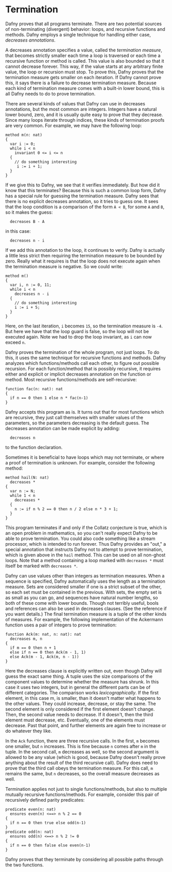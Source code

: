 <p></p> <!-- avoids duplicate title -->

# Termination

Dafny proves that all programs terminate. There are two
potential sources of non-terminating (divergent) behavior: loops, and recursive
functions and methods. Dafny employs a single technique for handling either
case, *decreases annotations*.

A decreases annotation specifies a value, called the *termination measure*,
that becomes strictly smaller each time a loop is traversed or each time a
recursive function or method is called. This value is also bounded so that it
cannot decrease forever. This way, if the value starts at any arbitrary finite
value, the loop or recursion must stop. To prove this, Dafny proves that the
termination measure gets smaller on each iteration. If Dafny cannot prove this,
it says there is a failure to decrease termination measure. Because each kind
of termination measure comes with a built-in lower bound, this is all Dafny
needs to do to prove termination.

There are several kinds of values that Dafny can use in
decreases annotations, but the most common are integers. Integers have a
natural lower bound, zero, and it is usually quite easy to prove that they
decrease. Since many loops iterate through indices, these kinds of termination
proofs are very common. For example, we may have the following loop:

```dafny
method m(n: nat)
{
  var i := 0;
  while i < n
    invariant 0 <= i <= n
  {
    // do something interesting
     i := i + 1;
  }
}
```

If we give this to Dafny, we see that it verifies
immediately. But how did it know that this terminates? Because this is such a
common loop form, Dafny has a special rule for guessing the termination
measure. Dafny sees that there is no explicit decreases annotation, so it tries
to guess one. It sees that the loop condition is a comparison of the form `A < B`,
 for some `A` and `B`, so it makes the guess:

```dafny
  decreases B - A
```

in this case:

```dafny
  decreases n - i
```

If we add this annotation to the loop, it continues to
verify. Dafny is actually a little less strict then requiring the termination
measure to be bounded by zero. Really what it requires is that the loop does
not execute again when the termination measure is negative. So we could write:

```dafny
method m()
{
  var i, n := 0, 11;
  while i < n
    decreases n - i
  {
    // do something interesting
    i := i + 5;
  }
}
```

Here, on the last iteration, `i`
becomes `15`, so the termination measure is `-4`. But here we have that the loop
guard is false, so the loop will not be executed again. Note we had to drop the
loop invariant, as `i` can now exceed `n`.

Dafny proves the termination of the whole program, not just
loops. To do this, it uses the same technique for recursive functions and methods.
Dafny analyzes which functions/methods call each other, to figure out possible
recursion. For each function/method that is possibly recursive, it requires
either and explicit or implicit decreases annotation on the function or method.
Most recursive functions/methods are self-recursive:

```dafny
function fac(n: nat): nat
{
  if n == 0 then 1 else n * fac(n-1)
}
```

Dafny accepts this program as is. It turns out that for most
functions which are recursive, they just call themselves with smaller values of
the parameters, so the parameters decreasing is the default guess. The
decreases annotation can be made explicit by adding:

```dafny
  decreases n
```

to the function declaration.

Sometimes it is beneficial to have loops which may not
terminate, or where a proof of termination is unknown. For example, consider
the following method:

```dafny
method hail(N: nat)
  decreases *
{
  var n := N;
  while 1 < n
    decreases *
  {
    n := if n % 2 == 0 then n / 2 else n * 3 + 1;
  }
}
```


This program terminates if and only if the Collatz
conjecture is true, which is an open problem in mathematics, so you can't really
expect Dafny to be able to prove termination. You could also code something like a
stream processor, which is intended to run forever. Thus Dafny provides an
"out," a special annotation that instructs Dafny not to attempt to prove
termination, which is given above in the `hail` method. This can be used
on all non-ghost loops. Note that a method containing a loop marked with
`decreases *` must itself be marked with `decreases *`.

Dafny can use values other than integers as termination
measures. When a sequence is specified, Dafny automatically uses the length as
a termination measure. Sets are considered smaller if one is a strict subset of
the other, so each set must be contained in the previous. With sets, the empty
set is as small as you can go, and sequences have natural number lengths, so
both of these come with lower bounds. Though not terribly useful, bools and
references can also be used in decreases clauses. (See the reference if you
want details.) The final termination measure is a tuple of the other kinds of
measures. For example, the following implementation of the Ackermann function
uses a pair of integers to prove termination:

```dafny
function Ack(m: nat, n: nat): nat
  decreases m, n
{
  if m == 0 then n + 1
  else if n == 0 then Ack(m - 1, 1)
  else Ack(m - 1, Ack(m, n - 1))
}
```

Here the decreases clause is explicitly written out, even
though Dafny will guess the exact same thing. A tuple uses the size comparisons
of the component values to determine whether the measure has shrunk. In this
case it uses two integers, but in general the different parts can be of
different categories. The comparison works *lexicographically*.
If the first element, in this case m, is smaller, than it doesn't matter what
happens to the other values. They could increase, decrease, or stay the same.
The second element is only considered if the first element doesn't change.
Then, the second value needs to decrease. If it doesn't, then the third element
must decrease, etc. Eventually, one of the elements must decrease. Past that
point, and further elements are again free to increase or do whatever they
like.

In the `Ack`
function, there are three recursive calls. In the first, `m` becomes one
smaller, but `n` increases. This is fine because `n` comes after `m`
in the tuple. In the second call, `m` decreases as well, so the second argument
is allowed to be any value (which is good, because Dafny doesn't really prove
anything about the result of the third recursive call). Dafny does need to prove that
the third call obeys the termination measure. For this call, `m` remains the same,
but `n` decreases, so the overall measure decreases as well.

Termination applies not just to single functions/methods,
but also to multiple mutually recursive functions/methods. For example,
consider this pair of recursively defined parity predicates:

```dafny
predicate even(n: nat)
  ensures even(n) <==> n % 2 == 0
{
  if n == 0 then true else odd(n-1)
}
predicate odd(n: nat)
  ensures odd(n) <==> n % 2 != 0
{
  if n == 0 then false else even(n-1)
}
```

Dafny proves that they terminate by considering all possible
paths through the two functions.
